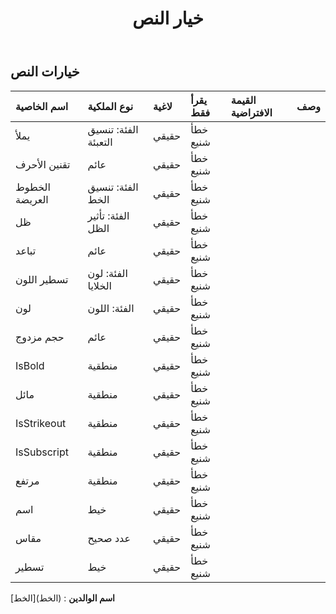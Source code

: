 ﻿---
title: خيار النص
second_title: Aspose.Cells Cloud Documen
type: docs
url: /ar/specification/model/textoptions/
description: "Aspose.Cells مواصفات النموذج السحابي: TextOptions. تعامل بسهولة مع Excel ومستندات جداول البيانات الأخرى التي تحتوي على ميزات مثل الفتح والتوليد والتحرير والتقسيم والدمج والمقارنة والتحويل"
weight: 50
---
## **خيارات النص**

 

| اسم الخاصية| نوع الملكية| لاغية| يقرأ فقط| القيمة الافتراضية| وصف|
|:- |:- |:- |:- |:- |:- |
| يملأ| الفئة: تنسيق التعبئة| حقيقي| خطأ شنيع|||
| تقنين الأحرف| عائم| حقيقي| خطأ شنيع|||
| الخطوط العريضة| الفئة: تنسيق الخط| حقيقي| خطأ شنيع|||
| ظل| الفئة: تأثير الظل| حقيقي| خطأ شنيع|||
| تباعد| عائم| حقيقي| خطأ شنيع|||
| تسطير اللون| الفئة: لون الخلايا| حقيقي| خطأ شنيع|||
| لون| الفئة: اللون| حقيقي| خطأ شنيع|||
| حجم مزدوج| عائم| حقيقي| خطأ شنيع|||
| IsBold| منطقية| حقيقي| خطأ شنيع|||
| مائل| منطقية| حقيقي| خطأ شنيع|||
| IsStrikeout| منطقية| حقيقي| خطأ شنيع|||
| IsSubscript| منطقية| حقيقي| خطأ شنيع|||
| مرتفع| منطقية| حقيقي| خطأ شنيع|||
| اسم| خيط| حقيقي| خطأ شنيع|||
| مقاس| عدد صحيح| حقيقي| خطأ شنيع|||
| تسطير| خيط| حقيقي| خطأ شنيع|||

**اسم الوالدين** : (الخط)[الخط]